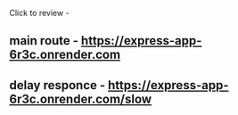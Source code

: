 Click to review - 

## main route - https://express-app-6r3c.onrender.com

## delay responce - https://express-app-6r3c.onrender.com/slow
